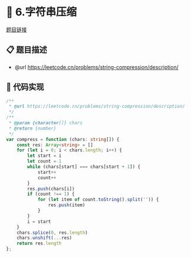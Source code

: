 # 🎪 6.字符串压缩

[题目链接](https://leetcode.cn/problems/string-compression/description/)

## 📋 题目描述
* @url https://leetcode.cn/problems/string-compression/description/

## 📌 代码实现
```typescript
/**
 * @url https://leetcode.cn/problems/string-compression/description/
 */
/**
 * @param {character[]} chars
 * @return {number}
 */
var compress = function (chars: string[]) {
    const res: Array<string> = []
    for (let i = 0; i < chars.length; i++) {
        let start = i
        let count = 1
        while (chars[start] === chars[start + 1]) {
            start++
            count++
        }
        res.push(chars[i])
        if (count !== 1) {
            for (let item of count.toString().split('')) {
                res.push(item)
            }
        }
        i = start
    }
    chars.splice(0, res.length)
    chars.unshift(...res)
    return res.length
};
```
